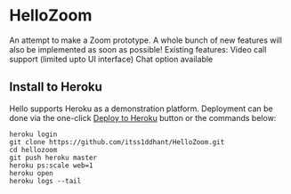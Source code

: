 # HelloZoom
An attempt to make a Zoom prototype.
A whole bunch of new features will also be implemented as soon as possible!
Existing features:
Video call support (limited upto UI interface)
Chat option available


## Install to Heroku
Hello supports Heroku as a demonstration platform. Deployment can be done via the one-click [Deploy to Heroku](https://heroku.com/deploy?template=https://github.com/itss1ddhant/Hello) button or the commands below:

```
heroku login
git clone https://github.com/itss1ddhant/HelloZoom.git
cd hellozoom
git push heroku master
heroku ps:scale web=1
heroku open
heroku logs --tail
```
